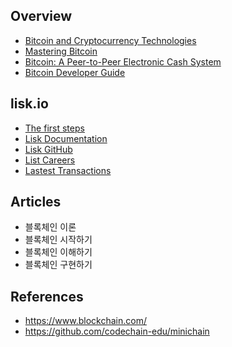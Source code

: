 ## Overview

- [Bitcoin and Cryptocurrency Technologies](https://www.coursera.org/learn/cryptocurrency)
- [Mastering Bitcoin](https://www.safaribooksonline.com/library/view/mastering-bitcoin-2nd/9781491954379/)
- [Bitcoin: A Peer-to-Peer Electronic Cash System](https://bitcoin.org/bitcoin.pdf)
- [Bitcoin Developer Guide](https://bitcoin.org/en/developer-guide)

## lisk.io

- [The first steps](https://lisk.io/get_started)
- [Lisk Documentation](https://docs.lisk.io/docs)
- [Lisk GitHub](https://github.com/LiskHQ)
- [List Careers](https://lisk.io/careers)
- [Lastest Transactions](https://explorer.lisk.io/)

## Articles

- 블록체인 이론
- 블록체인 시작하기
- 블록체인 이해하기
- 블록체인 구현하기

## References

- https://www.blockchain.com/
- https://github.com/codechain-edu/minichain